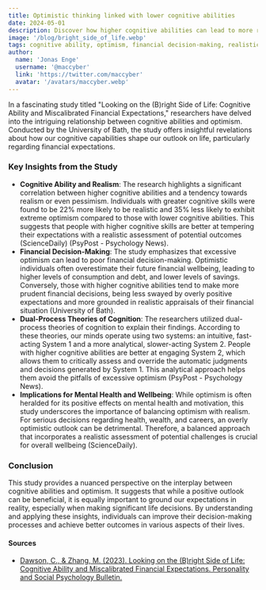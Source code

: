 ```yaml
---
title: Optimistic thinking linked with lower cognitive abilities
date: 2024-05-01
description: Discover how higher cognitive abilities can lead to more realistic optimism and better financial decisions, balancing hope with practical foresight.
image: '/blog/bright_side_of_life.webp'
tags: cognitive ability, optimism, financial decision-making, realistic optimism, cognitive skills, University of Bath research, dual-process theories, financial wellbeing, analytical thinking, decision-making, mental health, positive outlook, self-help, personality psychology, realistic expectations, financial success, behavioral economics, cognitive psychology, study findings, research insights.
author:
  name: 'Jonas Enge'
  username: '@maccyber'
  link: 'https://twitter.com/maccyber'
  avatar: '/avatars/maccyber.webp'
---
```


In a fascinating study titled "Looking on the (B)right Side of Life: Cognitive Ability and Miscalibrated Financial Expectations," researchers have delved into the intriguing relationship between cognitive abilities and optimism. Conducted by the University of Bath, the study offers insightful revelations about how our cognitive capabilities shape our outlook on life, particularly regarding financial expectations.

### Key Insights from the Study

- **Cognitive Ability and Realism**: The research highlights a significant correlation between higher cognitive abilities and a tendency towards realism or even pessimism. Individuals with greater cognitive skills were found to be 22% more likely to be realistic and 35% less likely to exhibit extreme optimism compared to those with lower cognitive abilities. This suggests that people with higher cognitive skills are better at tempering their expectations with a realistic assessment of potential outcomes​ (ScienceDaily)​​ (PsyPost - Psychology News)​.
- **Financial Decision-Making**: The study emphasizes that excessive optimism can lead to poor financial decision-making. Optimistic individuals often overestimate their future financial wellbeing, leading to higher levels of consumption and debt, and lower levels of savings. Conversely, those with higher cognitive abilities tend to make more prudent financial decisions, being less swayed by overly positive expectations and more grounded in realistic appraisals of their financial situation​ (University of Bath)​.
- **Dual-Process Theories of Cognition**: The researchers utilized dual-process theories of cognition to explain their findings. According to these theories, our minds operate using two systems: an intuitive, fast-acting System 1 and a more analytical, slower-acting System 2. People with higher cognitive abilities are better at engaging System 2, which allows them to critically assess and override the automatic judgments and decisions generated by System 1. This analytical approach helps them avoid the pitfalls of excessive optimism​ (PsyPost - Psychology News)​.
- **Implications for Mental Health and Wellbeing**: While optimism is often heralded for its positive effects on mental health and motivation, this study underscores the importance of balancing optimism with realism. For serious decisions regarding health, wealth, and careers, an overly optimistic outlook can be detrimental. Therefore, a balanced approach that incorporates a realistic assessment of potential challenges is crucial for overall wellbeing​ (ScienceDaily)​.

### Conclusion

This study provides a nuanced perspective on the interplay between cognitive abilities and optimism. It suggests that while a positive outlook can be beneficial, it is equally important to ground our expectations in reality, especially when making significant life decisions. By understanding and applying these insights, individuals can improve their decision-making processes and achieve better outcomes in various aspects of their lives.

#### **Sources**

- [Dawson, C., & Zhang, M. (2023). Looking on the (B)right Side of Life: Cognitive Ability and Miscalibrated Financial Expectations. Personality and Social Psychology Bulletin.](https://doi.org/10.1177/01461672231209400)

